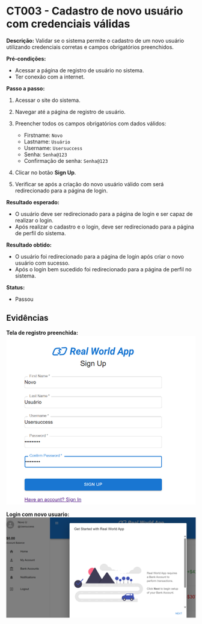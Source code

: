 # CT003 - Cadastro de novo usuário com credenciais válidas

**Descrição:**
Validar se o sistema permite o cadastro de um novo usuário utilizando credenciais corretas e campos obrigatórios preenchidos.

**Pré-condições:**
- Acessar a página de registro de usuário no sistema.
- Ter conexão com a internet.

**Passo a passo:**
1. Acessar o site do sistema.
2. Navegar até a página de registro de usuário.
3. Preencher todos os campos obrigatórios com dados válidos:
   - Firstname: `Novo`
   - Lastname: `Usuário`
   - Username: `Usersuccess`
   - Senha: `Senha@123`
   - Confirmação de senha: `Senha@123`
4. Clicar no botão **Sign Up**.

5. Verificar se após a criação do novo usuário válido com será redirecionado para a página de login.


**Resultado esperado:**
- O usuário deve ser redirecionado para a página de login e ser capaz de realizar o login.
- Após realizar o cadastro e o login, deve ser redirecionado para a página de perfil do sistema. 

**Resultado obtido:**
- O usuário foi redirecionado para a página de login após criar o novo usuário com sucesso.
- Após o login bem sucedido foi redirecionado para a página de perfil no sistema.

**Status:**
- Passou

## Evidências
**Tela de registro preenchida:**
![Tela de registro preenchida](./Imagens/cadastro-sucesso.png)

 **Login com novo usuario:**
![Mensagem de sucesso](./Imagens/novo-login.png)
